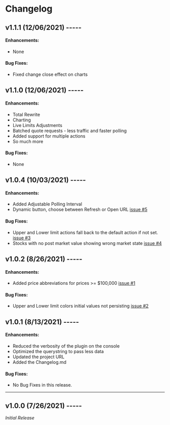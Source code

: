 # Changelog

## v1.1.1 (12/06/2021) -----

#### Enhancements:
- None
#### Bug Fixes:
- Fixed change close effect on charts

## v1.1.0 (12/06/2021) -----

#### Enhancements:
- Total Rewrite
- Charting
- Live Limits Adjustments
- Batched quote requests - less traffic and faster polling
- Added support for multiple actions
- So much more

#### Bug Fixes:
- None

## v1.0.4 (10/03/2021) -----

#### Enhancements:
- Added Adjustable Polling Interval
- Dynamic button, choose between Refresh or Open URL
[issue #5](https://github.com/Phando/Streamdeck-Stonks/issues/5)

#### Bug Fixes:
- Upper and Lower limit actions fall back to the default action if not set. 
[issue #3](https://github.com/Phando/Streamdeck-Stonks/issues/3)
- Stocks with no post market value showing wrong market state
[issue #4](https://github.com/Phando/Streamdeck-Stonks/issues/4)

## v1.0.2 (8/26/2021) -----

#### Enhancements:
- Added price abbreviations for prices >= $100,000
[issue #1](https://github.com/Phando/Streamdeck-Stonks/issues/1)

#### Bug Fixes:
- Upper and Lower limit colors initial values not persisting
[issue #2](https://github.com/Phando/Streamdeck-Stonks/issues/2)


## v1.0.1 (8/13/2021) -----

#### Enhancements:
- Reduced the verbosity of the plugin on the console
- Optimized the querystring to pass less data
- Updated the project URL
- Added the Changelog.md

#### Bug Fixes:
- No Bug Fixes in this release.

---

## v1.0.0 (7/26/2021) -----
*Initial Release*
